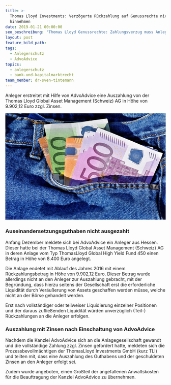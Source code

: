 ```yaml
---
title: >-
  Thomas Lloyd Investments: Verzögerte Rückzahlung auf Genussrechte nicht
  hinnehmen
date: 2019-01-21 00:00:00
seo_beschreibung: 'Thomas Lloyd Genussrechte: Zahlungsverzug muss Anlegern nicht akzeptieren'
layout: post
feature_bild_path:
tags:
  - Anlegerschutz
  - AdvoAdvice
topics:
  - anlegerschutz
  - bank-und-kapitalmarktrecht
team_member: dr-sven-tintemann
---
```


Anleger erstreitet mit Hilfe von AdvoAdvice eine Auszahlung von der Thomas Lloyd Global Asset Management (Schweiz) AG in H&ouml;he von 9.902,12 Euro zzgl. Zinsen.

![Geld zurück - Foto Pixabay](/uploads/money-3115984-640.jpg "Thomas Lloyd zahlt Anlegergelder aus")

### Auseinandersetzungsguthaben nicht ausgezahlt

Anfang Dezember meldete sich bei AdvoAdvice ein Anleger aus Hessen. Dieser hatte bei der Thomas Lloyd Global Asset Management (Schweiz) AG in deren Anlage vom Typ ThomasLloyd Global High Yield Fund 450 einen Betrag in H&ouml;he von 8.400 Euro angelegt.

Die Anlage endetet mit Ablauf des Jahres 2016 mit einem R&uuml;ckzahlungsbetrag in H&ouml;he von 9.902,12 Euro. Dieser Betrag wurde allerdings nicht an den Anleger zur Auszahlung gebracht, mit der Begr&uuml;ndung, dass hierzu seitens der Gesellschaft erst die erforderliche Liquidit&auml;t durch Ver&auml;u&szlig;erung von Assets geschaffen werden m&uuml;sse, welche nicht an der B&ouml;rse gehandelt werden.

Erst nach vollst&auml;ndiger oder teilweiser Liquidierung einzelner Positionen und der daraus zuflie&szlig;enden Liquidit&auml;t w&uuml;rden unverz&uuml;glich (Teil-) R&uuml;ckzahlungen an die Anleger erfolgen.

### Auszahlung mit Zinsen nach Einschaltung von AdvoAdvice

Nachdem die Kanzlei AdvoAdvice sich an die Anlagegesellschaft gewandt und die vollst&auml;ndige Zahlung zzgl. Zinsen gefordert hatte, meldeten sich die Prozessbevollm&auml;chtigen der ThomasLloyd Investments GmbH (kurz TLI) und teilten mit, dass eine Auszahlung des Guthabens und der geschuldeten Zinsen an den Anleger erfolgt sei.

Zudem wurde angeboten, einen Gro&szlig;teil der angefallenen Anwaltskosten f&uuml;r die Beauftragung der Kanzlei AdvoAdvice zu &uuml;bernehmen.

&nbsp;
